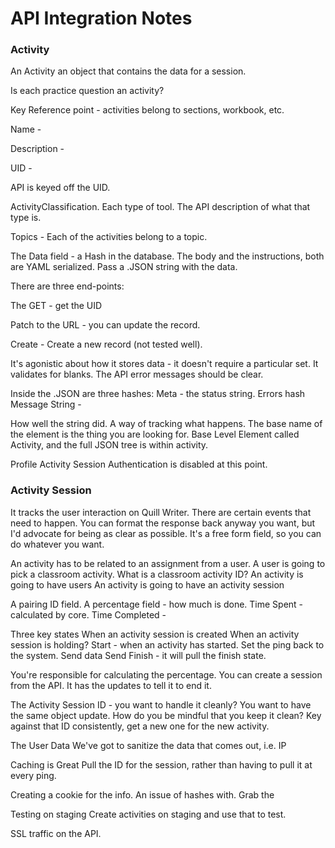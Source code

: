 # API Integration Notes 

### Activity
An Activity an object that contains the data for a session.

Is each practice question an activity?

Key Reference point - activities belong to sections, workbook, etc.

Name -

Description -

UID -

API is keyed off the UID.

ActivityClassification. Each type of tool. The API description of what that type is.

Topics - Each of the activities belong to a topic.

The Data field - a Hash in the database. The body and the instructions, both are YAML serialized. Pass a .JSON string with the data.

There are three end-points:

The GET - get the UID

Patch to the URL - you can update the record.

Create - Create a new record (not tested well).

It's agonistic about how it stores data - it doesn't require a particular set. It validates for blanks. The API error messages should be clear.

Inside the .JSON are three hashes: Meta - the status string. Errors hash Message String -

How well the string did. A way of tracking what happens.
The base name of the element is the thing you are looking for. Base Level Element called Activity, and the full JSON tree is within activity.

Profile
Activity Session
Authentication is disabled at this point.

### Activity Session

It tracks the user interaction on Quill Writer. There are certain events that need to happen. You can format the response back anyway you want, but I'd advocate for being as clear as possible. It's a free form field, so you can do whatever you want.

An activity has to be related to an assignment from a user. A user is going to pick a classroom activity. What is a classroom activity ID? An activity is going to have users An activity is going to have an activity session

A pairing ID field. A percentage field - how much is done. Time Spent - calculated by core. Time Completed -

Three key states When an activity session is created When an activity session is holding? Start - when an activity has started. Set the ping back to the system. Send data Send Finish - it will pull the finish state.

You're responsible for calculating the percentage. You can create a session from the API. It has the updates to tell it to end it.

The Activity Session ID - you want to handle it cleanly? You want to have the same object update. How do you be mindful that you keep it clean? Key against that ID consistently, get a new one for the new activity.

The User Data We've got to sanitize the data that comes out, i.e. IP

Caching is Great Pull the ID for the session, rather than having to pull it at every ping.

Creating a cookie for the info. An issue of hashes with. Grab the

Testing on staging Create activities on staging and use that to test.

SSL traffic on the API.
